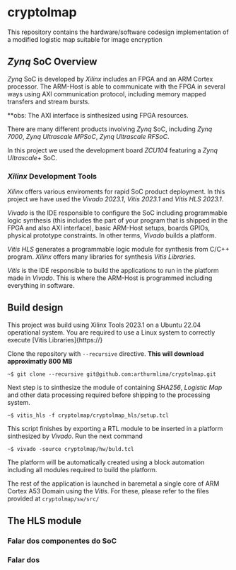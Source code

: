 # cryptolmap
This repository contains the hardware/software codesign implementation of a modified logistic map suitable for image encryption


## _Zynq_ SoC Overview 

_Zynq_ SoC is developed by _Xilinx_ includes an FPGA and an ARM Cortex processor. The ARM-Host is able to communicate with the FPGA in several ways using AXI communication protocol, including memory mapped transfers and stream bursts.

**obs: The AXI interface is sinthesized using FPGA resources.

There are many different products involving _Zynq_ SoC, including _Zynq 7000_, _Zynq Ultrascale MPSoC_,  _Zynq Ultrascale RFSoC_.  

In this project we used the development board _ZCU104_ featuring a _Zynq Ultrascale+_ SoC.


### _Xilinx_ Development Tools
_Xilinx_ offers various enviroments for rapid SoC product deployment. In this project we have used  the _Vivado 2023.1_, _Vitis 2023.1_ and _Vitis HLS 2023.1_. 

_Vivado_ is the IDE responsible to configure the SoC including programmable logic synthesis (this includes the part of your program that is shipped in the FPGA and also AXI interface), basic ARM-Host setups, boards GPIOs, physical prototype constraints. In other terms, _Vivado_ builds a platform.

_Vitis HLS_ generates a programmable logic module for synthesis from C/C++ program. _Xilinx_ offers many libraries for synthesis _Vitis Libraries_. 

_Vitis_ is the IDE responsible to build the applications to run in the platform made in _Vivado_. This is where the ARM-Host is programmed including everything in software.



## Build design

This project was build using Xilinx Tools 2023.1 on a Ubuntu 22.04 operational system. You are required to use a Linux system to correctly execute [Vitis Libraries]{https://} 

Clone the repository with `--recursive` directive. **This will download approximatly 800 MB**

    ~$ git clone --recursive git@github.com:arthurmlima/cryptolmap.git

Next step is to sinthesize the module of containing _SHA256_, _Logistic Map_ and other data processing required before shipping to the processing system. 

    ~$ vitis_hls -f cryptolmap/cryptolmap_hls/setup.tcl

This script finishes by exporting a RTL module to be inserted in a platform sinthesized by _Vivado_. Run the next command

    ~$ vivado -source cryptolmap/hw/buld.tcl

The platform will be automatically created using a block automation including all modules required to build the platform.

The rest of the application is launched in baremetal a single core of ARM Cortex A53 Domain using the _Vitis_. For these, please refer to the files provided at `cryptolmap/sw/src/`


## The HLS module





### Falar dos componentes do SoC 
### Falar dos 
